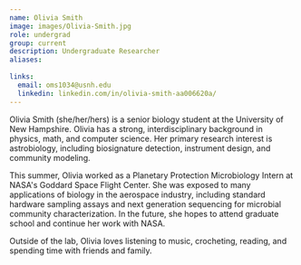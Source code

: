 ```yaml
---
name: Olivia Smith
image: images/Olivia-Smith.jpg
role: undergrad
group: current
description: Undergraduate Researcher
aliases: 
  
links:
  email: oms1034@usnh.edu
  linkedin: linkedin.com/in/olivia-smith-aa006620a/
---
```


Olivia Smith (she/her/hers) is a senior biology student at the University of New Hampshire. Olivia has a strong, interdisciplinary background in physics, math, and computer science. Her primary research interest is astrobiology, including biosignature detection, instrument design, and community modeling.

This summer, Olivia worked as a Planetary Protection Microbiology Intern at NASA's Goddard Space Flight Center. She was exposed to many applications of biology in the aerospace industry, including standard hardware sampling assays and next generation sequencing for microbial community characterization. In the future, she hopes to attend graduate school and continue her work with NASA. 

Outside of the lab, Olivia loves listening to music, crocheting, reading, and spending time with friends and family. 

